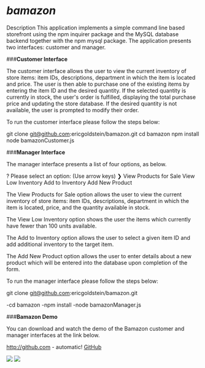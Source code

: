 # *bamazon*

Description
This application implements a simple command line based storefront using the npm inquirer package and the MySQL database backend together with the npm mysql package. The application presents two interfaces: customer and manager.

###**Customer Interface**

The customer interface allows the user to view the current inventory of store items: item IDs, descriptions, department in which the item is located and price. The user is then able to purchase one of the existing items by entering the item ID and the desired quantity. If the selected quantity is currently in stock, the user's order is fulfilled, displaying the total purchase price and updating the store database. If the desired quantity is not available, the user is prompted to modify their order.

To run the customer interface please follow the steps below:

git clone git@github.com:ericgoldstein/bamazon.git
cd bamazon
npm install
node bamazonCustomer.js


###**Manager Interface**

The manager interface presents a list of four options, as below.

? Please select an option: (Use arrow keys)
❯ View Products for Sale 
  View Low Inventory 
  Add to Inventory 
  Add New Product
  
The View Products for Sale option allows the user to view the current inventory of store items: item IDs, descriptions, department in which the item is located, price, and the quantity available in stock.

The View Low Inventory option shows the user the items which currently have fewer than 100 units available.

The Add to Inventory option allows the user to select a given item ID and add additional inventory to the target item.

The Add New Product option allows the user to enter details about a new product which will be entered into the database upon completion of the form.

To run the manager interface please follow the steps below:

git clone git@github.com:ericgoldstein/bamazon.git

-cd bamazon
-npm install
-node bamazonManager.js

###**Bamazon Demo**

You can download and watch the demo of the Bamazon customer and manager interfaces at the link below. 

http://github.com - automatic!
[GitHub](http://github.com)

<img src="https://github.com/ericgoldstein/bamazon/blob/master/Recording_20180208_1126.mht">
<img src="https://github.com/ericgoldstein/bamazon/blob/master/Recording_20180208_1129.mht">
